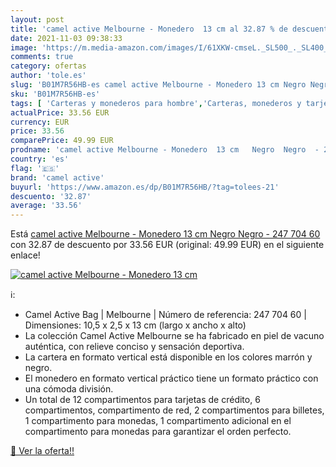 ```yaml
---
layout: post
title: 'camel active Melbourne - Monedero  13 cm al 32.87 % de descuento'
date: 2021-11-03 09:38:33
image: 'https://m.media-amazon.com/images/I/61XKW-cmseL._SL500_._SL400_.jpg'
comments: true
category: ofertas
author: 'tole.es'
slug: 'B01M7R56HB-es camel active Melbourne - Monedero 13 cm Negro Negro - 247...'
sku: 'B01M7R56HB-es'
tags: [ 'Carteras y monederos para hombre','Carteras, monederos y tarjeteros','Equipaje','Monederos para hombre','camel active','monedero', ]
actualPrice: 33.56 EUR
currency: EUR
price: 33.56
comparePrice: 49.99 EUR
prodname: 'camel active Melbourne - Monedero  13 cm   Negro  Negro  - 247 704 60'
country: 'es'
flag: '🇪🇸'
brand: 'camel active'
buyurl: 'https://www.amazon.es/dp/B01M7R56HB/?tag=tolees-21'
descuento: '32.87'
average: '33.56'
---
```


Está [camel active Melbourne - Monedero  13 cm   Negro  Negro  - 247 704 60](https://www.amazon.es/dp/B01M7R56HB/?tag=tolees-21) con 32.87 de descuento por 33.56 EUR (original: 49.99 EUR) en el siguiente enlace!

[![camel active Melbourne - Monedero  13 cm](https://m.media-amazon.com/images/I/61XKW-cmseL._SL500_._SL400_.jpg)](https://www.amazon.es/dp/B01M7R56HB/?tag=tolees-21)

ℹ️:

- Camel Active Bag | Melbourne | Número de referencia: 247 704 60 | Dimensiones: 10,5 x 2,5 x 13 cm (largo x ancho x alto)
- La colección Camel Active Melbourne se ha fabricado en piel de vacuno auténtica, con relieve conciso y sensación deportiva.
- La cartera en formato vertical está disponible en los colores marrón y negro.
- El monedero en formato vertical práctico tiene un formato práctico con una cómoda división.
- Un total de 12 compartimentos para tarjetas de crédito, 6 compartimentos, compartimento de red, 2 compartimentos para billetes, 1 compartimento para monedas, 1 compartimento adicional en el compartimento para monedas para garantizar el orden perfecto.

[🛒 Ver la oferta!!](https://www.amazon.es/dp/B01M7R56HB/?tag=tolees-21)
